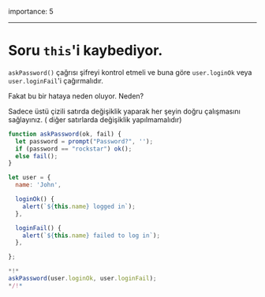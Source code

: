 importance: 5

---

# Soru `this`'i kaybediyor.

`askPassword()` çağrısı şifreyi kontrol etmeli ve buna göre `user.loginOk` veya `user.loginFail`'i çağırmalıdır.

Fakat bu bir hataya neden oluyor. Neden?

Sadece üstü çizili satırda değişiklik yaparak her şeyin doğru çalışmasını sağlayınız. ( diğer satırlarda değişiklik yapılmamalıdır)

```js run
function askPassword(ok, fail) {
  let password = prompt("Password?", '');
  if (password == "rockstar") ok();
  else fail();
}

let user = {
  name: 'John',

  loginOk() {
    alert(`${this.name} logged in`);
  },

  loginFail() {
    alert(`${this.name} failed to log in`);
  },

};

*!*
askPassword(user.loginOk, user.loginFail);
*/!*
```